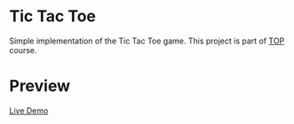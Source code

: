 # Tic Tac Toe
Simple implementation of the Tic Tac Toe game.
This project is part of [TOP](https://www.theodinproject.com/lessons/node-path-javascript-tic-tac-toe) course.

# Preview
[Live Demo](https://cosm33n.github.io/tictactoe/)